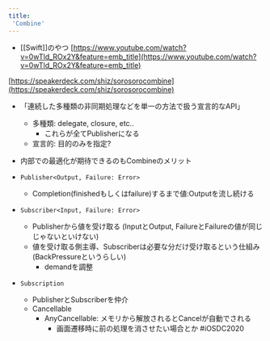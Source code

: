 ```yaml
---
title:
 'Combine'
---
```


- [[Swift]]のやつ
[https://www.youtube.com/watch?v=0wTld_ROx2Y&feature=emb_title](https://www.youtube.com/watch?v=0wTld_ROx2Y&feature=emb_title)

[https://speakerdeck.com/shiz/sorosorocombine](https://speakerdeck.com/shiz/sorosorocombine)
- 「連続した多種類の非同期処理などを単一の方法で扱う宣言的なAPI」
    - 多種類: delegate, closure, etc..
        - これらが全てPublisherになる
    - 宣言的: 目的のみを指定?
- 内部での最適化が期待できるのもCombineのメリット

- `Publisher<Output, Failure: Error>`
    - Completion(finishedもしくはfailure)するまで値:Outputを流し続ける
- `Subscriber<Input, Failure: Error>`
    - Publisherから値を受け取る (InputとOutput, FailureとFailureの値が同じじゃないといけない)
    - 値を受け取る側主導、Subscriberは必要な分だけ受け取るという仕組み (BackPressureというらしい)
        - demandを調整
- `Subscription`
    - PublisherとSubscriberを仲介
    - Cancellable
        - AnyCancellable: メモリから解放されるとCancelが自動でされる
            - 画面遷移時に前の処理を消させたい場合とか
#iOSDC2020
